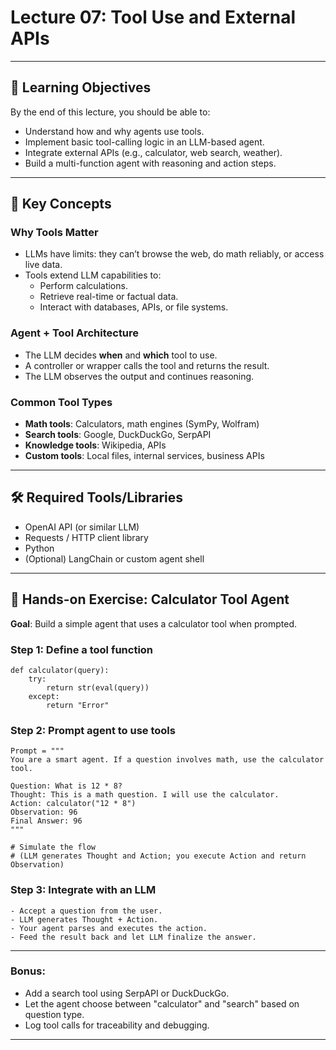 # Lecture 07: Tool Use and External APIs

---

## 🎯 Learning Objectives

By the end of this lecture, you should be able to:

- Understand how and why agents use tools.
- Implement basic tool-calling logic in an LLM-based agent.
- Integrate external APIs (e.g., calculator, web search, weather).
- Build a multi-function agent with reasoning and action steps.

---

## 🧩 Key Concepts

### Why Tools Matter

- LLMs have limits: they can’t browse the web, do math reliably, or access live data.
- Tools extend LLM capabilities to:
  - Perform calculations.
  - Retrieve real-time or factual data.
  - Interact with databases, APIs, or file systems.

### Agent + Tool Architecture

- The LLM decides **when** and **which** tool to use.
- A controller or wrapper calls the tool and returns the result.
- The LLM observes the output and continues reasoning.

### Common Tool Types

- **Math tools**: Calculators, math engines (SymPy, Wolfram)
- **Search tools**: Google, DuckDuckGo, SerpAPI
- **Knowledge tools**: Wikipedia, APIs
- **Custom tools**: Local files, internal services, business APIs

---

## 🛠 Required Tools/Libraries

- OpenAI API (or similar LLM)
- Requests / HTTP client library
- Python
- (Optional) LangChain or custom agent shell

---

## 🔬 Hands-on Exercise: Calculator Tool Agent

**Goal**: Build a simple agent that uses a calculator tool when prompted.

### Step 1: Define a tool function

    def calculator(query):
        try:
            return str(eval(query))
        except:
            return "Error"

### Step 2: Prompt agent to use tools

    Prompt = """
    You are a smart agent. If a question involves math, use the calculator tool.

    Question: What is 12 * 8?
    Thought: This is a math question. I will use the calculator.
    Action: calculator("12 * 8")
    Observation: 96
    Final Answer: 96
    """

    # Simulate the flow
    # (LLM generates Thought and Action; you execute Action and return Observation)

### Step 3: Integrate with an LLM

    - Accept a question from the user.
    - LLM generates Thought + Action.
    - Your agent parses and executes the action.
    - Feed the result back and let LLM finalize the answer.

---

### Bonus:

- Add a search tool using SerpAPI or DuckDuckGo.
- Let the agent choose between "calculator" and "search" based on question type.
- Log tool calls for traceability and debugging.

---

